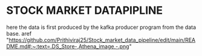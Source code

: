 # STOCK MARKET DATAPIPLINE 
here the data is first produced by the kafka producer program from the data base.
aref "https://github.com/Prithiviraj25/Stock_market_data_pipeline/edit/main/README.md#:~:text=.DS_Store-,Athena_image,-.png"

